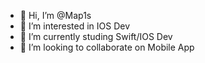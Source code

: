 - 👋 Hi, I’m @Map1s
- 👀 I’m interested in IOS Dev
- 🌱 I’m currently studing Swift/IOS Dev
- 💞️ I’m looking to collaborate on Mobile App

<!---
Map1s/Map1s is a ✨ special ✨ repository because its `README.md` (this file) appears on your GitHub profile.
You can click the Preview link to take a look at your changes.
--->
